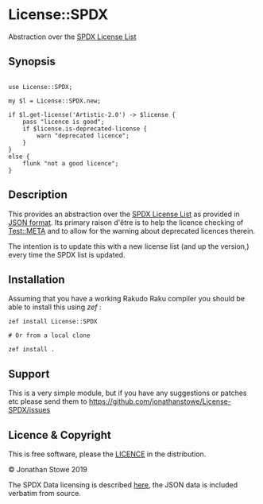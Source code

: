 # License::SPDX

Abstraction over the [SPDX License List](https://spdx.org/licenses/)

## Synopsis

```perl6

use License::SPDX;

my $l = License::SPDX.new;

if $l.get-license('Artistic-2.0') -> $license {
	pass "licence is good";
	if $license.is-deprecated-license {
		warn "deprecated licence";
    }
}
else {
	flunk "not a good licence";
}

```

## Description

This provides an abstraction over the  [SPDX License List](https://spdx.org/licenses/)
as provided in [JSON format](https://github.com/spdx/license-list-data/blob/master/json/licenses.json).
Its primary raison d'être is to help the licence checking of [Test::META](https://github.com/jonathanstowe/Test-META)
and to allow for the warning about deprecated licences therein.

The intention is to update this with a new license list (and up the version,) every time the SPDX list is updated.


## Installation

Assuming that you have a working Rakudo Raku compiler you should be able to install this using *zef* :

    zef install License::SPDX

    # Or from a local clone

    zef install .

## Support

This is a very simple module, but if you have any
suggestions or patches etc please send them to https://github.com/jonathanstowe/License-SPDX/issues

## Licence & Copyright

This is free software, please the [LICENCE](LICENCE) in the distribution.

© Jonathan Stowe 2019

The SPDX Data licensing is described [here](https://github.com/spdx/license-list-data/blob/master/accessingLicenses.md#tech-report-license),
the JSON data is included verbatim from source.
